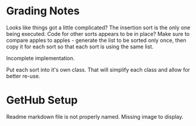 # Grading Notes

Looks like things got a little complicated? The insertion sort is the only one being executed. Code for other sorts appears to be in place?
Make sure to compare apples to apples - generate the list to be sorted only once, then copy it for each sort so that each sort is using
the same list.

Incomplete implementation.

Put each sort into it's own class. That will simplify each class and allow for better re-use.

# GetHub Setup

Readme markdown file is not properly named. Missing image to display.
